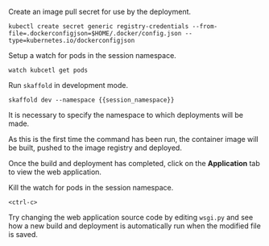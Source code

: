 Create an image pull secret for use by the deployment.

```execute-1
kubectl create secret generic registry-credentials --from-file=.dockerconfigjson=$HOME/.docker/config.json --type=kubernetes.io/dockerconfigjson
```

Setup a watch for pods in the session namespace.

```execute-1
watch kubcetl get pods
```

Run ``skaffold`` in development mode.

```execute-2
skaffold dev --namespace {{session_namespace}}
```

It is necessary to specify the namespace to which deployments will be made.

As this is the first time the command has been run, the container image will be built, pushed to the image registry and deployed.

Once the build and deployment has completed, click on the **Application** tab to view the web application.

Kill the watch for pods in the session namespace.

```execute-1
<ctrl-c>
```

Try changing the web application source code by editing ``wsgi.py`` and see how a new build and deployment is automatically run when the modified file is saved.
